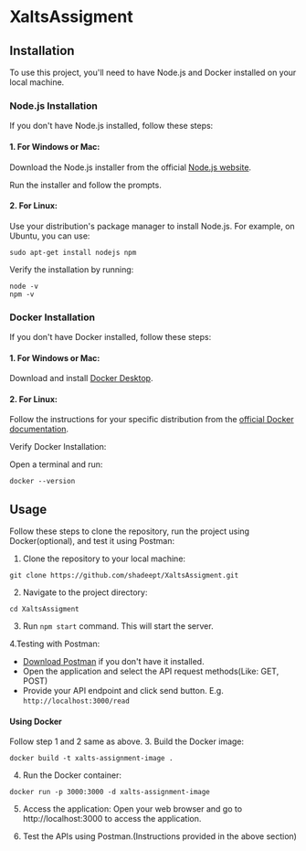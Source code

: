 # XaltsAssigment
## Installation
To use this project, you'll need to have Node.js and Docker installed on your local machine.

### Node.js Installation
If you don't have Node.js installed, follow these steps:

#### 1. For Windows or Mac:

Download the Node.js installer from the official [Node.js website](https://nodejs.org/en).

Run the installer and follow the prompts.

#### 2. For Linux:
Use your distribution's package manager to install Node.js. For example, on Ubuntu, you can use:

```
sudo apt-get install nodejs npm
```

Verify the installation by running:
```
node -v
npm -v
```

### Docker Installation
If you don't have Docker installed, follow these steps:

#### 1. For Windows or Mac:

Download and install [Docker Desktop](https://www.docker.com/products/docker-desktop).
#### 2. For Linux:

Follow the instructions for your specific distribution from the [official Docker documentation](https://docs.docker.com/engine/install/).

Verify Docker Installation:

Open a terminal and run:
```
docker --version
```

## Usage
Follow these steps to clone the repository, run the project using Docker(optional), and test it using Postman:

1. Clone the repository to your local machine:
```
git clone https://github.com/shadeept/XaltsAssigment.git
```
2. Navigate to the project directory:
```
cd XaltsAssigment
```
3. Run `npm start` command.
This will start the server.

4.Testing with Postman:
  *  [Download Postman](https://www.postman.com/downloads/) if you don't have it installed.
  *  Open the application and select the API request methods(Like: GET, POST)
  *  Provide your API endpoint and click send button. 
     E.g. `http://localhost:3000/read`

#### Using Docker
Follow step 1 and 2 same as above.
3. Build the Docker image:
```
docker build -t xalts-assignment-image .
```
4. Run the Docker container:
```
docker run -p 3000:3000 -d xalts-assignment-image
```
5. Access the application:
Open your web browser and go to http://localhost:3000 to access the application.

6. Test the APIs using Postman.(Instructions provided in the above section)

